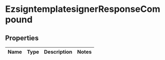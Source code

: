 
# EzsigntemplatesignerResponseCompound

## Properties
| Name | Type | Description | Notes |
| ------------ | ------------- | ------------- | ------------- |



